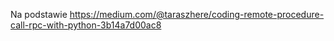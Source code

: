 Na podstawie
https://medium.com/@taraszhere/coding-remote-procedure-call-rpc-with-python-3b14a7d00ac8